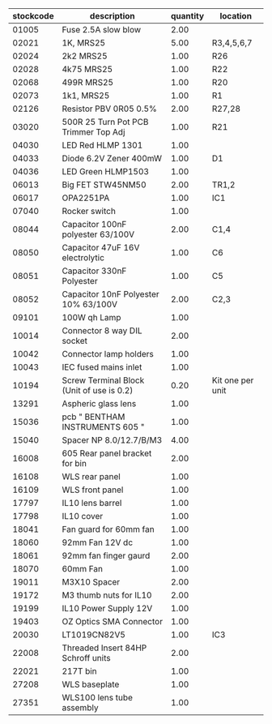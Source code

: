 |stockcode|description|quantity|location|
|---------|-----------|--------|--------|
|01005|Fuse 2.5A slow blow|2.00||
|02021|1K, MRS25|5.00|R3,4,5,6,7|
|02024|2k2 MRS25|1.00|R26|
|02028|4k75 MRS25|1.00|R22|
|02068|499R MRS25|1.00|R20|
|02073|1k1, MRS25|1.00|R1|
|02126|Resistor   PBV  0R05   0.5%|2.00|R27,28|
|03020|500R 25 Turn Pot PCB Trimmer Top Adj|1.00|R21|
|04030|LED Red HLMP 1301|1.00||
|04033|Diode 6.2V Zener 400mW|1.00|D1|
|04036|LED Green HLMP1503|1.00||
|06013|Big FET  STW45NM50|2.00|TR1,2|
|06017|OPA2251PA|1.00|IC1|
|07040|Rocker switch|1.00||
|08044|Capacitor 100nF polyester 63/100V|2.00|C1,4|
|08050|Capacitor 47uF 16V electrolytic|1.00|C6|
|08051|Capacitor 330nF Polyester|1.00|C5|
|08052|Capacitor 10nF Polyester 10% 63/100V|2.00|C2,3|
|09101|100W qh Lamp|1.00||
|10014|Connector 8 way DIL socket|2.00||
|10042|Connector lamp holders|1.00||
|10043|IEC fused mains inlet|1.00||
|10194|Screw Terminal Block (Unit of use is 0.2)|0.20|Kit one per unit|
|13291|Aspheric glass lens|1.00||
|15036|pcb  " BENTHAM INSTRUMENTS 605 "|1.00||
|15040|Spacer NP 8.0/12.7/B/M3|4.00||
|16008|605 Rear panel bracket for bin|2.00||
|16108|WLS rear panel|1.00||
|16109|WLS front panel|1.00||
|17797|IL10 lens barrel|1.00||
|17798|IL10 cover|1.00||
|18041|Fan guard for 60mm fan|1.00||
|18060|92mm Fan 12V dc|1.00||
|18061|92mm fan finger gaurd|2.00||
|18070|60mm Fan|1.00||
|19011|M3X10 Spacer|2.00||
|19172|M3 thumb nuts for IL10|2.00||
|19199|IL10 Power Supply 12V|1.00||
|19403|OZ Optics SMA Connector|1.00||
|20030|LT1019CN82V5|1.00|IC3|
|22008|Threaded Insert 84HP Schroff units|2.00||
|22021|217T bin|1.00||
|27208|WLS baseplate|1.00||
|27351|WLS100 lens tube assembly|1.00||
